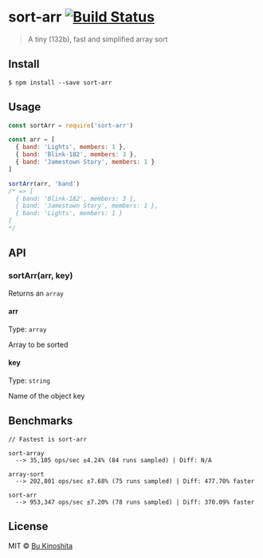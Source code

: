 # sort-arr [![Build Status](https://travis-ci.org/bukinoshita/sort-arr.svg?branch=master)](https://travis-ci.org/bukinoshita/sort-arr)

> A tiny (132b), fast and simplified array sort


## Install

```
$ npm install --save sort-arr
```


## Usage

```js
const sortArr = require('sort-arr')

const arr = [
  { band: 'Lights', members: 1 },
  { band: 'Blink-182', members: 3 },
  { band: 'Jamestown Story', members: 1 }
]

sortArr(arr, 'band')
/* => [
  { band: 'Blink-182', members: 3 },
  { band: 'Jamestown Story', members: 1 },
  { band: 'Lights', members: 1 }
]
*/
```


## API

### sortArr(arr, key)

Returns an `array`

#### arr

Type: `array`<br/>

Array to be sorted

#### key

Type: `string`<br/>

Name of the object key


## Benchmarks

```
// Fastest is sort-arr

sort-array
  --> 35,105 ops/sec ±4.24% (84 runs sampled) | Diff: N/A

array-sort
  --> 202,801 ops/sec ±7.68% (75 runs sampled) | Diff: 477.70% faster

sort-arr
  --> 953,347 ops/sec ±7.20% (78 runs sampled) | Diff: 370.09% faster
```


## License

MIT © [Bu Kinoshita](https://bukinoshita.io)
